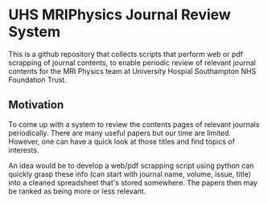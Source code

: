 # UHS MRIPhysics Journal Review System

This is a github repository that collects scripts that perform web or pdf scrapping of journal contents, to enable periodic review of relevant journal contents for the MRI Physics team at University Hospial Southampton NHS Foundation Trust.

## Motivation

To come up with a system to review the contents pages of relevant journals periodically. There are many useful papers but our time are limited. However, one can have a quick look at those titles and find topics of interests.
 
An idea would be to develop a web/pdf scrapping script using python can quickly grasp these info (can start with journal name, volume, issue, title) into a cleaned spreadsheet that's stored somewhere. The papers then may be ranked as being more or less relevant.

